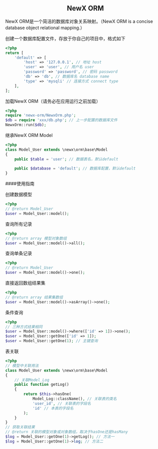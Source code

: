 <h2 align="center">NewX ORM</h2>

NewX ORM是一个简洁的数据库对象关系映射。（NewX ORM is a concise database object relational mapping.）

创建一个数据库配置文件，存放于你自己的项目中，格式如下
```php
<?php
return [
    'default' => [
        'host' => '127.0.0.1', // 地址 host
        'user' => 'user', // 用户名 user
        'password' => 'password', // 密码 password
        'db' => 'db', // 数据库名 database name
        'type' => 'mysqli' // 连接方式 connect type
    ],
];
```

加载NewX ORM（请务必在应用运行之前加载）
```php
<?php
require 'newx-orm/NewxOrm.php';
$db = require 'xxx/db.php'; // 上一步配置的数据库文件
NewxOrm::run($db);
```

继承NewX ORM Model
```php
<?php
class Model_User extends \newx\orm\base\Model
{
    public $table = 'user'; // 数据表名，默认default
    
    public $database = 'default'; // 数据库配置，默认default
}
```

####使用指南

创建数据模型
```php
<?php
// @return Model_User
$user = Model_User::model();
```

查询所有记录
```php
<?php
// @return array 模型对象数组
$user = Model_User::model()->all();
```

查询单条记录
```php
<?php
// @return Model_User
$user = Model_User::model()->one();
```

直接返回数组结果集
```php
<?php
// @return array 结果集数组
$user = Model_User::model()->asArray()->one();
```

条件查询
```php
<?php
// 三种方式结果相同
$user = Model_User::model()->where(['id' => 1])->one();
$user = Model_User::getOne(['id' => 1]);
$user = Model_User::getOne(1); // 主键查询
```

表关联
```php
<?php
// 模型中关联用法
class Model_User extends \newx\orm\base\Model
{
    // 关联Model_Log
    public function getLog()
    {
        return $this->hasOne(
            Model_Log::className(), // 关联表的类名
            'user_id', // 关联表的字段名
            'id' // 本表的字段名
        );
    }
}
// 获取关联结果
// @return 关联的模型对象或对象数组，取决于hasOne还是hasMany
$log = Model_User::getOne(1)->getLog(); // 方法一
$log = Model_User::getOne(1)->log; // 方法二
```